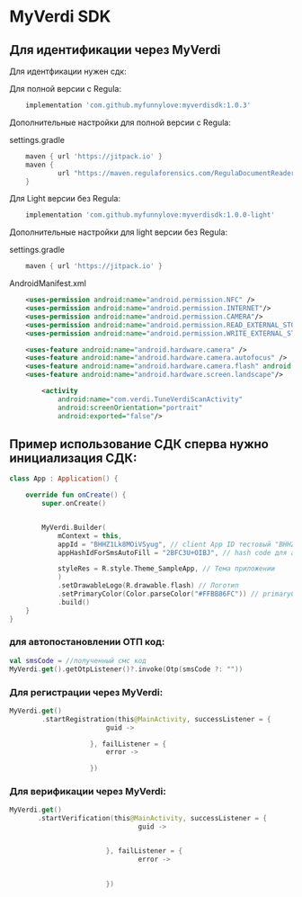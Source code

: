 # MyVerdi SDK
## Для идентификации через MyVerdi

Для идентфикации нужен сдк:

Для полной версии с Regula:
```groovy
    implementation 'com.github.myfunnylove:myverdisdk:1.0.3'
```

Дополнительные настройки для полной версии с Regula:

settings.gradle
```groovy
    maven { url 'https://jitpack.io' }
    maven {
            url "https://maven.regulaforensics.com/RegulaDocumentReader"
    }

```
Для Light версии без Regula:
```groovy
	implementation 'com.github.myfunnylove:myverdisdk:1.0.0-light'
```
Дополнительные настройки для light версии без Regula:

settings.gradle
```groovy
    maven { url 'https://jitpack.io' }


```

AndroidManifest.xml
```xml
    <uses-permission android:name="android.permission.NFC" />
    <uses-permission android:name="android.permission.INTERNET"/>
    <uses-permission android:name="android.permission.CAMERA"/>
    <uses-permission android:name="android.permission.READ_EXTERNAL_STORAGE"/>
    <uses-permission android:name="android.permission.WRITE_EXTERNAL_STORAGE"/>

    <uses-feature android:name="android.hardware.camera" />
    <uses-feature android:name="android.hardware.camera.autofocus" />
    <uses-feature android:name="android.hardware.camera.flash" android:required="false" />
    <uses-feature android:name="android.hardware.screen.landscape"/>

        <activity
            android:name="com.verdi.TuneVerdiScanActivity"
            android:screenOrientation="portrait"
            android:exported="false"/>
```

## Пример использование СДК сперва нужно инициализация СДК:
```kotlin
class App : Application() {

    override fun onCreate() {
        super.onCreate()


        MyVerdi.Builder(
            mContext = this,
            appId = "BHHZ1Lk8MOiVSyug", // client App ID тестовый "BHHZ1Lk8MOiVSyug"
            appHashIdForSmsAutoFill = "2BFC3U+OIBJ", // hash code для автозаполнение СМС

            styleRes = R.style.Theme_SampleApp, // Тема приложении
            )
            .setDrawableLogo(R.drawable.flash) // Логотип
            .setPrimaryColor(Color.parseColor("#FFBB86FC")) // primaryColor
            .build()
    }
}
```



### для автопостановлении ОТП код:
```kotlin
val smsCode = //полученный смс код
MyVerdi.get().getOtpListener()?.invoke(Otp(smsCode ?: ""))

```

### Для регистрации через MyVerdi:

```kotlin
MyVerdi.get()
        .startRegistration(this@MainActivity, successListener = {
                        guid ->

                    }, failListener = {
                        error ->

                    })
```

### Для верификации через MyVerdi:

```kotlin
MyVerdi.get()
       .startVerification(this@MainActivity, successListener = {
                                guid ->


                        }, failListener = {
                                error ->
                            

                        })
```


